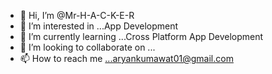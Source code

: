 - 👋 Hi, I’m @Mr-H-A-C-K-E-R
- 👀 I’m interested in ...App Development 
- 🌱 I’m currently learning ...Cross Platform App Development
- 💞️ I’m looking to collaborate on ...
- 📫 How to reach me ...aryankumawat01@gmail.com

<!---
Mr-H-A-C-K-E-R/Mr-H-A-C-K-E-R is a ✨ special ✨ repository because its `README.md` (this file) appears on your GitHub profile.
You can click the Preview link to take a look at your changes.
--->
